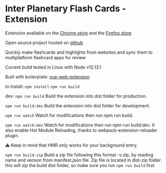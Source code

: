 # Inter Planetary Flash Cards - Extension

Extension available on the [Chrome store](https://chrome.google.com/webstore/detail/inter-planetary-flash-car/ffjpplmcceibehbaofplbmcldkmmhcob/related?hl=en-US) and the [Firefox store](https://addons.mozilla.org/en-US/firefox/addon/inter-planetary-flash-cards)

Open source project hosted on [github](https://github.com/IPFC/ipfc-extension)

Quickly make flashcards and highlights from websites and sync them to multiplatform flashcard apps for review

Current build tested in Linux with Node v12.13.1

Built with boilerplate: [vue-web-extension](https://github.com/Kocal/vue-web-extension)

to install:
`npm install`
`npm run build`

dev:
`npm run build`
Build the extension into dist folder for production.

`npm run build:dev`
Build the extension into dist folder for development.

`npm run watch`
Watch for modifications then run npm run build.

`npm run watch:dev`
Watch for modifications then run npm run build:dev.
It also enable Hot Module Reloading, thanks to webpack-extension-reloader plugin.

⚠️ Keep in mind that HMR only works for your background entry.

`npm run build-zip`
Build a zip file following this format <name>-v<version>.zip, by reading name and version from manifest.json file. Zip file is located in dist-zip folder.
this will zip the build dist folder, so make sure you run `npm run build` first
